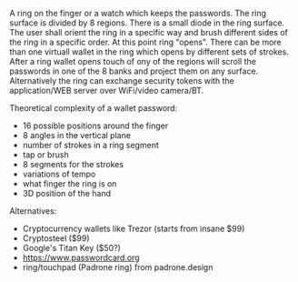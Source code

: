 A ring on the finger or a watch which keeps the passwords. The ring surface is divided by 8 regions. There is a small diode 
in the ring surface. The user shall orient the ring in a specific way and brush different sides of the ring 
in a specific order. At this point ring "opens". There can be more than one virtuall wallet in the ring which opens 
by different 
sets of strokes. After a ring wallet opens touch of ony of the regions will scroll the passwords in 
one of the 8 banks and project them on any surface. Alternatively the ring can exchange security tokens with the application/WEB server over WiFi/video camera/BT.


Theoretical complexity of a wallet password:

*  16 possible positions around the finger 
*  8 angles in the vertical plane 
*  number of strokes in a ring segment
*  tap or brush
*  8 segments for the strokes
*  variations of tempo
*  what finger the ring is on
*  3D position of the hand


Alternatives:

*  Cryptocurrency wallets like Trezor (starts from insane $99)
*  Cryptosteel ($99)
* Google's  Titan Key ($50?)
* https://www.passwordcard.org
* ring/touchpad (Padrone ring) from padrone.design 
